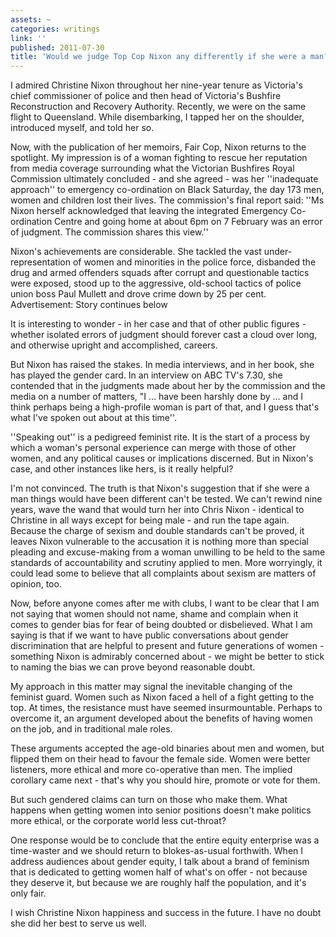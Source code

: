 ```yaml
---
assets: ~
categories: writings
link: ''
published: 2011-07-30
title: 'Would we judge Top Cop Nixon any differently if she were a man? '
---
```

I admired Christine Nixon throughout her nine-year tenure as Victoria's chief commissioner of police and then head of Victoria's Bushfire Reconstruction and Recovery Authority. Recently, we were on the same flight to Queensland. While disembarking, I tapped her on the shoulder, introduced myself, and told her so.

Now, with the publication of her memoirs, Fair Cop, Nixon returns to the spotlight. My impression is of a woman fighting to rescue her reputation from media coverage surrounding what the Victorian Bushfires Royal Commission ultimately concluded - and she agreed - was her ''inadequate approach'' to emergency co-ordination on Black Saturday, the day 173 men, women and children lost their lives. The commission's final report said: ''Ms Nixon herself acknowledged that leaving the integrated Emergency Co-ordination Centre and going home at about 6pm on 7 February was an error of judgment. The commission shares this view.''

Nixon's achievements are considerable. She tackled the vast under-representation of women and minorities in the police force, disbanded the drug and armed offenders squads after corrupt and questionable tactics were exposed, stood up to the aggressive, old-school tactics of police union boss Paul Mullett and drove crime down by 25 per cent.
Advertisement: Story continues below  

It is interesting to wonder - in her case and that of other public figures - whether isolated errors of judgment should forever cast a cloud over long, and otherwise upright and accomplished, careers.

But Nixon has raised the stakes. In media interviews, and in her book, she has played the gender card. In an interview on ABC TV's 7.30, she contended that in the judgments made about her by the commission and the media on a number of matters, "I … have been harshly done by … and I think perhaps being a high-profile woman is part of that, and I guess that's what I've spoken out about at this time''.

''Speaking out'' is a pedigreed feminist rite. It is the start of a process by which a woman's personal experience can merge with those of other women, and any political causes or implications discerned. But in Nixon's case, and other instances like hers, is it really helpful?

I'm not convinced. The truth is that Nixon's suggestion that if she were a man things would have been different can't be tested. We can't rewind nine years, wave the wand that would turn her into Chris Nixon - identical to Christine in all ways except for being male - and run the tape again.
Because the charge of sexism and double standards can't be proved, it leaves Nixon vulnerable to the accusation it is nothing more than special pleading and excuse-making from a woman unwilling to be held to the same standards of accountability and scrutiny applied to men. More worryingly, it could lead some to believe that all complaints about sexism are matters of opinion, too.

Now, before anyone comes after me with clubs, I want to be clear that I am not saying that women should not name, shame and complain when it comes to gender bias for fear of being doubted or disbelieved. What I am saying is that if we want to have public conversations about gender discrimination that are helpful to present and future generations of women - something Nixon is admirably concerned about - we might be better to stick to naming the bias we can prove beyond reasonable doubt.

My approach in this matter may signal the inevitable changing of the feminist guard. Women such as Nixon faced a hell of a fight getting to the top. At times, the resistance must have seemed insurmountable. Perhaps to overcome it, an argument developed about the benefits of having women on the job, and in traditional male roles.

These arguments accepted the age-old binaries about men and women, but flipped them on their head to favour the female side. Women were better listeners, more ethical and more co-operative than men. The implied corollary came next - that's why you should hire, promote or vote for them.

But such gendered claims can turn on those who make them. What happens when getting women into senior positions doesn't make politics more ethical, or the corporate world less cut-throat? 

One response would be to conclude that the entire equity enterprise was a time-waster and we should return to blokes-as-usual forthwith.
When I address audiences about gender equity, I talk about a brand of feminism that is dedicated to getting women half of what's on offer - not because they deserve it, but because we are roughly half the population, and it's only fair.

I wish Christine Nixon happiness and success in the future. I have no doubt she did her best to serve us well.

